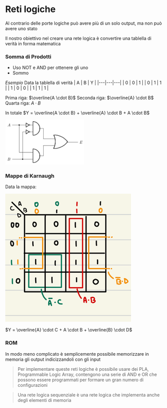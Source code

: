 # Reti logiche

Al contrario delle porte logiche può avere più di un solo output, ma non può avere uno stato

Il nostro obiettivo nel creare una rete logica è convertire una tablella di verità in forma matematica

### Somma di Prodotti

-   Uso NOT e AND per ottenere gli uno
-   Sommo

_Esempio_
Data la tablella di verità
| A | B | Y |
|---|---|---|
| 0 | 0 | 1 |
| 0 | 1 | 1 |
| 1 | 0 | 0 |
| 1 | 1 | 1 |

Prima riga: $\overline{A \cdot B}$
Seconda riga: $\overline{A} \cdot B$
Quarta riga: $A \cdot B$

In totale $Y = \overline{A \cdot B} + \overline{A} \cdot B + A \cdot B$

<img src="assets/rete_logica.png" width="250">

### Mappe di Karnaugh

Data la mappa:

<img src="assets/mappa_di_Karnaugh.png" width="400">

$Y = \overline{A} \cdot C + A \cdot B + \overline{B} \cdot D$

### ROM

In modo meno complicato è semplicemente possibile memorizzare in memoria gli output indicizzandoli con gli input

> Per implementare queste reti logiche è possibile usare dei PLA, Programmable Logic Array, contengono una serie di AND e OR che possono essere programmati per formare un gran numero di configurazioni

> Una rete logica sequenziale è una rete logica che implementa anche degli elementi di memoria
